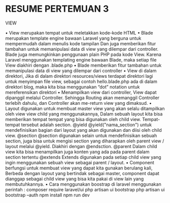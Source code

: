 # RESUME PERTEMUAN 3

VIEW

• View merupakan tempat untuk meletakkan kode-kode HTML
• Blade merupakan template engine bawaan Laravel yang berguna untuk mempermudah 
dalam menulis kode tampilan Dan juga memberikan fitur tambahan untuk memanipulasi data di view 
yang dilempar dari controller. Blade juga memungkinkan penggunaan plain PHP pada kode View. 
Karena Laravel menggunakan templating engine bawaan Blade, maka setiap file View diakhiri 
dengan .blade.php
• Blade memberikan fitur tambahan untuk memanipulasi data di view yang dilempar dari
controller
• View di dalam direktori, Jika di dalam direktori resources/views terdapat direktori lagi untuk menyimpan file view, 
sebagai contoh hello.blade.php ada di dalam direktori blog, maka kita bisa menggunakan “dot” 
notation untuk mereferensikan direktori
• Menampilkan view dari controller, View dapat dipanggil melalui Controller. Sehingga Routing akan memanggil Controller terlebih 
dahulu, dan Controller akan me-return view yang dimaksud.
• Layout digunakan untuk membuat master view yang akan selalu ditampilkan oleh view view child yang menggunakannya,
Dalam sebuah layout kita bisa memberikan tempat tempat yang bisa digunakan oleh child view. Tempat-tempat tersebut adalah section.
@yield
@yield("nama_section") untuk mendefinisikan bagian dari layout yang akan digunakan dan diisi oleh child view.
@section
@section digunakan selain untuk mendefinisikan sebuah section, juga bisa untuk mengisi section yang diharapkan oleh parent view / 
layout melalui @yield. Diakhiri dengan @endsction.
@parent
Dalam child view kita bisa menampilkan juga konten yang ada pada parent dalam section tertentu
@extends
Extends digunakan pada setiap child view yang ingin menggunakan sebuah view sebagai parent / layout.
• Component berfungsi untuk membuat view yang dapat kita gunakan berulang kali, Berbeda 
dengan layout yang bertindak sebagai master, component dapat dianggap sebagai child view 
yang bisa kita pakai di view lain yang membutuhkannya.
• Cara menggunakan boostrap di laravel menggunakan perintah :
composer require laravel/ui
php artisan ui bootstrap
php artisan ui bootstrap –auth
npm install
npm run dev